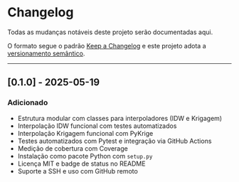 # Changelog

Todas as mudanças notáveis deste projeto serão documentadas aqui.

O formato segue o padrão [Keep a Changelog](https://keepachangelog.com/pt-BR/1.0.0/)
e este projeto adota a [versionamento semântico](https://semver.org/lang/pt-BR/).

---

## [0.1.0] - 2025-05-19
### Adicionado
- Estrutura modular com classes para interpoladores (IDW e Krigagem)
- Interpolação IDW funcional com testes automatizados
- Interpolação Krigagem funcional com PyKrige
- Testes automatizados com Pytest e integração via GitHub Actions
- Medição de cobertura com Coverage
- Instalação como pacote Python com `setup.py`
- Licença MIT e badge de status no README
- Suporte a SSH e uso com GitHub remoto


